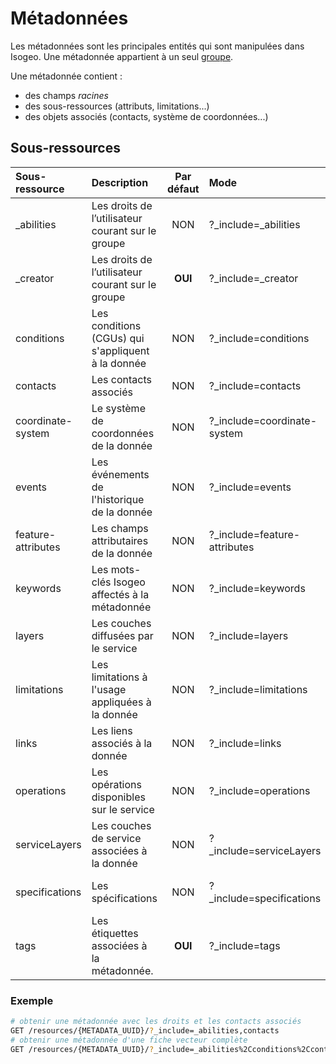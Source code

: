 # Métadonnées

Les métadonnées sont les principales entités qui sont manipulées dans Isogeo. Une métadonnée appartient à un seul [groupe](/group.md).

Une métadonnée contient :

- des champs *racines*
- des sous-ressources (attributs, limitations...)
- des objets associés (contacts, système de coordonnées...)

## Sous-ressources

| Sous-ressource     | Description                                                                 | Par défaut | Mode                          | Types de métadonnée |
| :----------------- | :-------------------------------------------------------------------------- | :--------: | :------------------------     | ------------------: |
| _abilities         | Les droits de l’utilisateur courant sur le groupe                           | NON        | ?_include=_abilities          | tous |
| _creator           | Les droits de l’utilisateur courant sur le groupe                           | **OUI**    | ?_include=_creator            | tous |
| conditions         | Les conditions (CGUs) qui s'appliquent à la donnée                          | NON        | ?_include=conditions          | tous |
| contacts           | Les contacts associés                                                       | NON        | ?_include=contacts            | tous |
| coordinate-system  | Le système de coordonnées de la donnée                                      | NON        | ?_include=coordinate-system   | vecteur et raster |
| events             | Les événements de l'historique de la donnée                                 | NON        | ?_include=events              | tous |
| feature-attributes | Les champs attributaires de la donnée                                       | NON        | ?_include=feature-attributes  | vecteur |
| keywords           | Les mots-clés Isogeo affectés à la métadonnée                               | NON        | ?_include=keywords            | tous |
| layers             | Les couches diffusées par le service                                        | NON        | ?_include=layers              | service |
| limitations        | Les limitations à l'usage appliquées à la donnée                            | NON        | ?_include=limitations         | tous |
| links              | Les liens associés à la donnée                                              | NON        | ?_include=links               | tous |
| operations         | Les opérations disponibles sur le service                                   | NON        | ?_include=operations          | service |
| serviceLayers      | Les couches de service associées à la donnée                                | NON        | ?_include=serviceLayers       | vecteur et raster |
| specifications     | Les spécifications                                                          | NON        | ?_include=specifications      | vecteur, raster et service |
| tags               | Les étiquettes associées à la métadonnée.                                   | **OUI**    | ?_include=tags                | tous |


### Exemple

```bash
# obtenir une métadonnée avec les droits et les contacts associés
GET /resources/{METADATA_UUID}/?_include=_abilities,contacts
# obtenir une métadonnée d'une fiche vecteur complète
GET /resources/{METADATA_UUID}/?_include=_abilities%2Cconditions%2Ccontacts%2Ccoordinate-system%2Cevents%2Cfeature-attributes%2Ckeywords%2Climitations%2Clinks%2Cspecifications%2CserviceLayers&_=1564498426430
```
